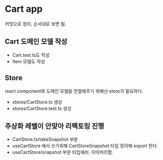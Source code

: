 # Cart app

커밋으로 정리. 순서대로 보면 됨.

## Cart 도메인 모델 작성

- Cart.test.ts도 작성
- Item 모델도 작성

## Store

react component와 도메인 모델을 연결해주기 위해선 store가 필요하다.

- stores/CartStore.ts 생성
- stores/CartStore.test.ts 생성

## 추상화 레벨이 안맞아 리팩토링 진행

- CartStore.ts/takeSnapshot 부분
- useCartStore 에서 쓰기위해 CartStoreSnapshot 타입 정의해 export 한다.
- useCartStore/snapshot 부분 타입에러. 이따처리함.
